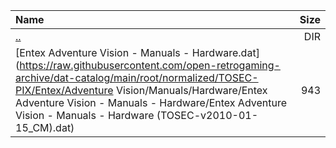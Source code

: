 |Name|Size|
|:---|---:|
|[..](../index.html)|DIR|
|[Entex Adventure Vision - Manuals - Hardware.dat](https://raw.githubusercontent.com/open-retrogaming-archive/dat-catalog/main/root/normalized/TOSEC-PIX/Entex/Adventure Vision/Manuals/Hardware/Entex Adventure Vision - Manuals - Hardware/Entex Adventure Vision - Manuals - Hardware (TOSEC-v2010-01-15_CM).dat)|943|
